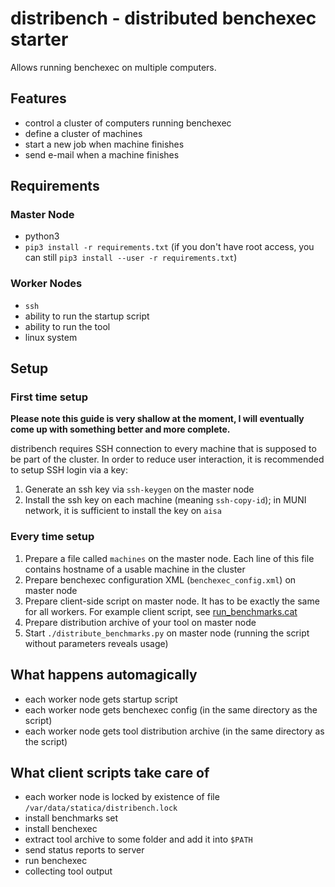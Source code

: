 # distribench - distributed benchexec starter

Allows running benchexec on multiple computers.

## Features

+ control a cluster of computers running benchexec
+ define a cluster of machines
+ start a new job when machine finishes
+ send e-mail when a machine finishes

## Requirements

### Master Node

+ python3
+ `pip3 install -r requirements.txt` (if you don't have root access, you can still `pip3 install --user -r requirements.txt`)

### Worker Nodes

+ `ssh`
+ ability to run the startup script
+ ability to run the tool
+ linux system

## Setup
### First time setup

**Please note this guide is very shallow at the moment, I will eventually come up with something better and more complete.**

distribench requires SSH connection to every machine that is supposed to be part of the cluster. In order to reduce user interaction, it is recommended to setup SSH login via a key:

1. Generate an ssh key via `ssh-keygen` on the master node
2. Install the ssh key on each machine (meaning `ssh-copy-id`); in MUNI network, it is sufficient to install the key on `aisa`

### Every time setup

1. Prepare a file called `machines` on the master node. Each line of this file contains hostname of a usable machine in the cluster
2. Prepare benchexec configuration XML (`benchexec_config.xml`) on master node
3. Prepare client-side script on master node. It has to be exactly the same for all workers. For example client script, see [run_benchmarks.cat](https://github.com/tomsik68/distribench/blob/master/run_benchmarks.cat)
4. Prepare distribution archive of your tool on master node
5. Start `./distribute_benchmarks.py` on master node (running the script without parameters reveals usage)

## What happens automagically

- each worker node gets startup script
- each worker node gets benchexec config (in the same directory as the script)
- each worker node gets tool distribution archive (in the same directory as the script)

## What client scripts take care of

- each worker node is locked by existence of file `/var/data/statica/distribench.lock`
- install benchmarks set
- install benchexec
- extract tool archive to some folder and add it into `$PATH`
- send status reports to server
- run benchexec
- collecting tool output
